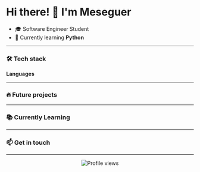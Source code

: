 # Hi there! 👋 I'm Meseguer

- 🎓 Software Engineer Student
- 🌱 Currently learning **Python**

---

### 🛠️ Tech stack

**Languages**

---

### 🔥 Future projects

---

### 📚 Currently Learning

---

### 📫 Get in touch

---

<div align="center">
  <img src="https://komarev.com/ghpvc/?username=1meseguer&label=Profile+Views&color=blueviolet&style=flat-square" alt="Profile views" />
</div>
